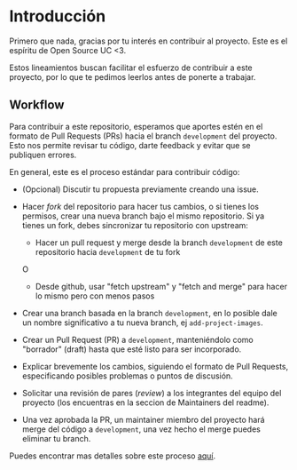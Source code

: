 # Introducción

Primero que nada, gracias por tu interés en contribuir al proyecto. Este es el espíritu de Open Source UC <3. 

Estos lineamientos buscan facilitar el esfuerzo de contribuir a este proyecto, por lo que te pedimos leerlos antes de ponerte a trabajar.

## Workflow

Para contribuir a este repositorio, esperamos que aportes estén en el formato de Pull Requests (PRs) hacia el branch `development` del proyecto. Esto nos permite revisar tu código, darte feedback y evitar que se publiquen errores.

En general, este es el proceso estándar para contribuir código:

- (Opcional) Discutir tu propuesta previamente creando una issue.
- Hacer _fork_ del repositorio para hacer tus cambios, o si tienes los permisos, crear una nueva branch bajo el mismo repositorio.
   Si ya tienes un fork, debes sincronizar tu repositorio con upstream:
   - Hacer un pull request y merge desde la branch `development` de este repositorio hacia `development` de tu fork
   
   O
   
   - Desde github, usar "fetch upstream" y "fetch and merge" para hacer lo mismo pero con menos pasos
- Crear una branch basada en la branch `development`, en lo posible dale un nombre significativo a tu nueva branch, ej `add-project-images`. 
- Crear un Pull Request (PR) a `development`, manteniéndolo como "borrador" (draft) hasta que esté listo para ser incorporado.
- Explicar brevemente los cambios, siguiendo el formato de Pull Requests, especificando posibles problemas o puntos de discusión.
- Solicitar una revisión de pares (*review*) a los integrantes del equipo del proyecto (los encuentras en la seccion de Maintainers del readme).
- Una vez aprobada la PR, un maintainer miembro del proyecto hará merge del código a `development`, una vez hecho el merge puedes eliminar tu branch.

Puedes encontrar mas detalles sobre este proceso [aquí](https://docs.github.com/es/github/collaborating-with-issues-and-pull-requests/proposing-changes-to-your-work-with-pull-requests).

